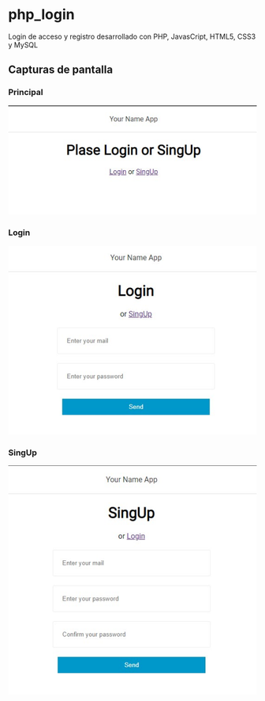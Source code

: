 # php_login

Login de acceso y registro desarrollado con PHP, JavasCript, HTML5, CSS3 y MySQL

## Capturas de pantalla

### Principal
![captura](imgs/img1.jpg)

### Login
![captura](imgs/img2.jpg)

### SingUp
![captura](imgs/img3.jpg)